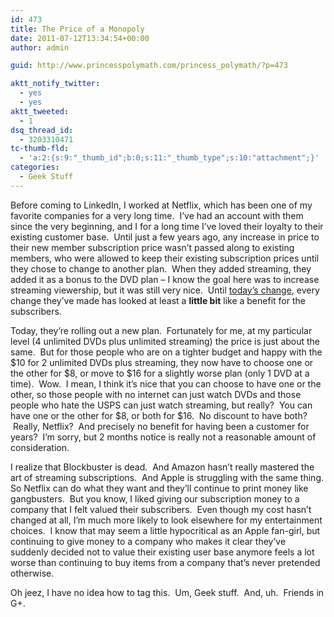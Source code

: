 ```yaml
---
id: 473
title: The Price of a Monopoly
date: 2011-07-12T13:34:54+00:00
author: admin

guid: http://www.princesspolymath.com/princess_polymath/?p=473

aktt_notify_twitter:
  - yes
  - yes
aktt_tweeted:
  - 1
dsq_thread_id:
  - 3203310471
tc-thumb-fld:
  - 'a:2:{s:9:"_thumb_id";b:0;s:11:"_thumb_type";s:10:"attachment";}'
categories:
  - Geek Stuff
---
```

Before coming to LinkedIn, I worked at Netflix, which has been one of my favorite companies for a very long time.  I&#8217;ve had an account with them since the very beginning, and I for a long time I&#8217;ve loved their loyalty to their existing customer base.  Until just a few years ago, any increase in price to their new member subscription price wasn&#8217;t passed along to existing members, who were allowed to keep their existing subscription prices until they chose to change to another plan.  When they added streaming, they added it as a bonus to the DVD plan &#8211; I know the goal here was to increase streaming viewership, but it was still very nice.  Until [today&#8217;s change](http://blog.netflix.com/2011/07/netflix-introduces-new-plans-and.html), every change they&#8217;ve made has looked at least a **little bit** like a benefit for the subscribers.

Today, they&#8217;re rolling out a new plan.  Fortunately for me, at my particular level (4 unlimited DVDs plus unlimited streaming) the price is just about the same.  But for those people who are on a tighter budget and happy with the $10 for 2 unlimited DVDs plus streaming, they now have to choose one or the other for $8, or move to $16 for a slightly worse plan (only 1 DVD at a time).  Wow.  I mean, I think it&#8217;s nice that you can choose to have one or the other, so those people with no internet can just watch DVDs and those people who hate the USPS can just watch streaming, but really?  You can have one or the other for $8, or both for $16.  No discount to have both?  Really, Netflix?  And precisely no benefit for having been a customer for years?  I&#8217;m sorry, but 2 months notice is really not a reasonable amount of consideration.

I realize that Blockbuster is dead.  And Amazon hasn&#8217;t really mastered the art of streaming subscriptions.  And Apple is struggling with the same thing. So Netflix can do what they want and they&#8217;ll continue to print money like gangbusters.  But you know, I liked giving our subscription money to a company that I felt valued their subscribers.  Even though my cost hasn&#8217;t changed at all, I&#8217;m much more likely to look elsewhere for my entertainment choices.  I know that may seem a little hypocritical as an Apple fan-girl, but continuing to give money to a company who makes it clear they&#8217;ve suddenly decided not to value their existing user base anymore feels a lot worse than continuing to buy items from a company that&#8217;s never pretended otherwise.

Oh jeez, I have no idea how to tag this.  Um, Geek stuff.  And, uh.  Friends in G+.

&nbsp;